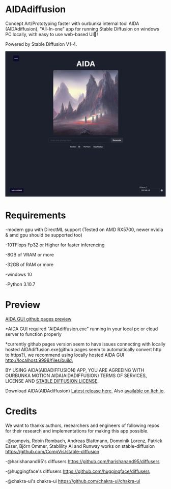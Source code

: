 # AIDAdiffusion
Concept Art/Prototyping faster with ourbunka internal tool AIDA (AIDAdiffusion), "All-In-one" app for running Stable Diffusion on windows PC locally, with easy to use web-based UI🎉!

Powered by Stable Diffusion V1-4.

<img src="https://github.com/ourbunka/aidadiffusion/blob/main/AIDA.PNG?raw=true">


# Requirements

-modern gpu with DirectML support (Tested on AMD RX5700, newer nvidia & amd gpu should be supported too)

-10TFlops Fp32 or Higher for faster inferencing

-8GB of VRAM or more

-32GB of RAM or more 

-windows 10

-Python 3.10.7

# Preview

[AIDA GUI github pages preview](https://ourbunka.github.io/aidadiffusion)

*AIDA GUI required "AIDAdiffusion.exe" running in your local pc or cloud server to function properly

*currently github pages version seem to have issues connecting with locally hosted AIDAdiffusion.exe(github pages seem to automatically convert http to https?),
we recommend using locally hosted AIDA GUI [http://localhost:9998/files/build.](http://localhost:9998/files/build)


BY USING AIDA(AIDADIFFUSION) APP, YOU ARE AGREEING WITH OURBUNKA MOTION AIDA(AIDADIFFUSION) TERMS OF SERVICES, LICENSE AND
[STABLE DIFFUSION LICENSE](https://huggingface.co/spaces/CompVis/stable-diffusion-license).

Download AIDA(AIDAdiffusion) [Latest release here.](https://github.com/ourbunka/aidadiffusion/releases/tag/V0.1.1-PB-wSD-P1) Also [available on Itch.io](https://ourbunka.itch.io/aida).


# Credits
We want to thanks authors, researchers and engineers of following repos for their research and implementations for making this app possible.

-@compvis, Robin Rombach, Andreas Blattmann, Domninik Lorenz, Patrick Esser, Björn Ommer, Stablility AI and Runway works on stable-diffusion https://github.com/CompVis/stable-diffusion

-@harishanand95's diffusers https://github.com/harishanand95/diffusers

-@huggingface's diffusers https://github.com/huggingface/diffusers

-@chakra-ui's chakra-ui https://github.com/chakra-ui/chakra-ui
